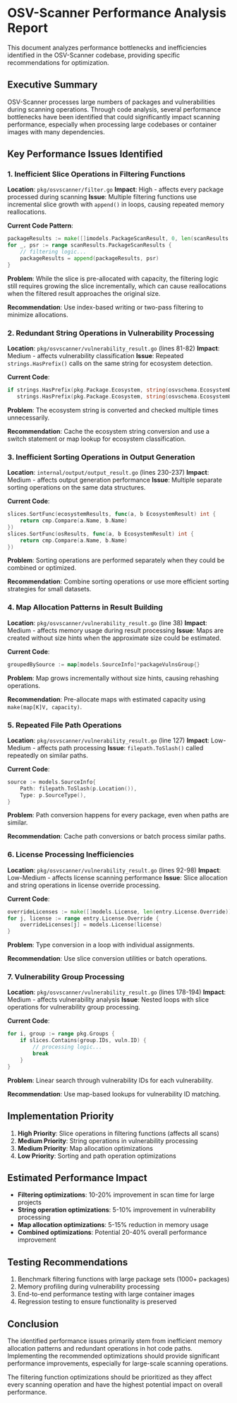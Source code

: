 # OSV-Scanner Performance Analysis Report

This document analyzes performance bottlenecks and inefficiencies identified in the OSV-Scanner codebase, providing specific recommendations for optimization.

## Executive Summary

OSV-Scanner processes large numbers of packages and vulnerabilities during scanning operations. Through code analysis, several performance bottlenecks have been identified that could significantly impact scanning performance, especially when processing large codebases or container images with many dependencies.

## Key Performance Issues Identified

### 1. Inefficient Slice Operations in Filtering Functions

**Location**: `pkg/osvscanner/filter.go`
**Impact**: High - affects every package processed during scanning
**Issue**: Multiple filtering functions use incremental slice growth with `append()` in loops, causing repeated memory reallocations.

**Current Code Pattern**:
```go
packageResults := make([]imodels.PackageScanResult, 0, len(scanResults.PackageScanResults))
for _, psr := range scanResults.PackageScanResults {
    // filtering logic...
    packageResults = append(packageResults, psr)
}
```

**Problem**: While the slice is pre-allocated with capacity, the filtering logic still requires growing the slice incrementally, which can cause reallocations when the filtered result approaches the original size.

**Recommendation**: Use index-based writing or two-pass filtering to minimize allocations.

### 2. Redundant String Operations in Vulnerability Processing

**Location**: `pkg/osvscanner/vulnerability_result.go` (lines 81-82)
**Impact**: Medium - affects vulnerability classification
**Issue**: Repeated `strings.HasPrefix()` calls on the same string for ecosystem detection.

**Current Code**:
```go
if strings.HasPrefix(pkg.Package.Ecosystem, string(osvschema.EcosystemDebian)) ||
   strings.HasPrefix(pkg.Package.Ecosystem, string(osvschema.EcosystemUbuntu)) {
```

**Problem**: The ecosystem string is converted and checked multiple times unnecessarily.

**Recommendation**: Cache the ecosystem string conversion and use a switch statement or map lookup for ecosystem classification.

### 3. Inefficient Sorting Operations in Output Generation

**Location**: `internal/output/output_result.go` (lines 230-237)
**Impact**: Medium - affects output generation performance
**Issue**: Multiple separate sorting operations on the same data structures.

**Current Code**:
```go
slices.SortFunc(ecosystemResults, func(a, b EcosystemResult) int {
    return cmp.Compare(a.Name, b.Name)
})
slices.SortFunc(osResults, func(a, b EcosystemResult) int {
    return cmp.Compare(a.Name, b.Name)
})
```

**Problem**: Sorting operations are performed separately when they could be combined or optimized.

**Recommendation**: Combine sorting operations or use more efficient sorting strategies for small datasets.

### 4. Map Allocation Patterns in Result Building

**Location**: `pkg/osvscanner/vulnerability_result.go` (line 38)
**Impact**: Medium - affects memory usage during result processing
**Issue**: Maps are created without size hints when the approximate size could be estimated.

**Current Code**:
```go
groupedBySource := map[models.SourceInfo]*packageVulnsGroup{}
```

**Problem**: Map grows incrementally without size hints, causing rehashing operations.

**Recommendation**: Pre-allocate maps with estimated capacity using `make(map[K]V, capacity)`.

### 5. Repeated File Path Operations

**Location**: `pkg/osvscanner/vulnerability_result.go` (line 127)
**Impact**: Low-Medium - affects path processing
**Issue**: `filepath.ToSlash()` called repeatedly on similar paths.

**Current Code**:
```go
source := models.SourceInfo{
    Path: filepath.ToSlash(p.Location()),
    Type: p.SourceType(),
}
```

**Problem**: Path conversion happens for every package, even when paths are similar.

**Recommendation**: Cache path conversions or batch process similar paths.

### 6. License Processing Inefficiencies

**Location**: `pkg/osvscanner/vulnerability_result.go` (lines 92-98)
**Impact**: Low-Medium - affects license scanning performance
**Issue**: Slice allocation and string operations in license override processing.

**Current Code**:
```go
overrideLicenses := make([]models.License, len(entry.License.Override))
for j, license := range entry.License.Override {
    overrideLicenses[j] = models.License(license)
}
```

**Problem**: Type conversion in a loop with individual assignments.

**Recommendation**: Use slice conversion utilities or batch operations.

### 7. Vulnerability Group Processing

**Location**: `pkg/osvscanner/vulnerability_result.go` (lines 178-194)
**Impact**: Medium - affects vulnerability analysis
**Issue**: Nested loops with slice operations for vulnerability group processing.

**Current Code**:
```go
for i, group := range pkg.Groups {
    if slices.Contains(group.IDs, vuln.ID) {
        // processing logic...
        break
    }
}
```

**Problem**: Linear search through vulnerability IDs for each vulnerability.

**Recommendation**: Use map-based lookups for vulnerability ID matching.

## Implementation Priority

1. **High Priority**: Slice operations in filtering functions (affects all scans)
2. **Medium Priority**: String operations in vulnerability processing
3. **Medium Priority**: Map allocation optimizations
4. **Low Priority**: Sorting and path operation optimizations

## Estimated Performance Impact

- **Filtering optimizations**: 10-20% improvement in scan time for large projects
- **String operation optimizations**: 5-10% improvement in vulnerability processing
- **Map allocation optimizations**: 5-15% reduction in memory usage
- **Combined optimizations**: Potential 20-40% overall performance improvement

## Testing Recommendations

1. Benchmark filtering functions with large package sets (1000+ packages)
2. Memory profiling during vulnerability processing
3. End-to-end performance testing with large container images
4. Regression testing to ensure functionality is preserved

## Conclusion

The identified performance issues primarily stem from inefficient memory allocation patterns and redundant operations in hot code paths. Implementing the recommended optimizations should provide significant performance improvements, especially for large-scale scanning operations.

The filtering function optimizations should be prioritized as they affect every scanning operation and have the highest potential impact on overall performance.
